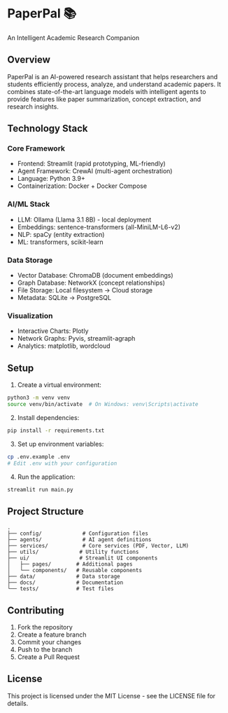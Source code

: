 # PaperPal 📚

An Intelligent Academic Research Companion

## Overview

PaperPal is an AI-powered research assistant that helps researchers and students efficiently process, analyze, and understand academic papers. It combines state-of-the-art language models with intelligent agents to provide features like paper summarization, concept extraction, and research insights.

## Technology Stack

### Core Framework
* Frontend: Streamlit (rapid prototyping, ML-friendly)
* Agent Framework: CrewAI (multi-agent orchestration)
* Language: Python 3.9+
* Containerization: Docker + Docker Compose

### AI/ML Stack
* LLM: Ollama (Llama 3.1 8B) - local deployment
* Embeddings: sentence-transformers (all-MiniLM-L6-v2)
* NLP: spaCy (entity extraction)
* ML: transformers, scikit-learn

### Data Storage
* Vector Database: ChromaDB (document embeddings)
* Graph Database: NetworkX (concept relationships)
* File Storage: Local filesystem → Cloud storage
* Metadata: SQLite → PostgreSQL

### Visualization
* Interactive Charts: Plotly
* Network Graphs: Pyvis, streamlit-agraph
* Analytics: matplotlib, wordcloud

## Setup

1. Create a virtual environment:
```bash
python3 -m venv venv
source venv/bin/activate  # On Windows: venv\Scripts\activate
```

2. Install dependencies:
```bash
pip install -r requirements.txt
```

3. Set up environment variables:
```bash
cp .env.example .env
# Edit .env with your configuration
```

4. Run the application:
```bash
streamlit run main.py
```

## Project Structure

```
.
├── config/             # Configuration files
├── agents/             # AI agent definitions
├── services/           # Core services (PDF, Vector, LLM)
├── utils/             # Utility functions
├── ui/                # Streamlit UI components
│   ├── pages/        # Additional pages
│   └── components/   # Reusable components
├── data/             # Data storage
├── docs/             # Documentation
└── tests/            # Test files
```

## Contributing

1. Fork the repository
2. Create a feature branch
3. Commit your changes
4. Push to the branch
5. Create a Pull Request

## License

This project is licensed under the MIT License - see the LICENSE file for details.
